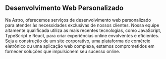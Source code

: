 ## Desenvolvimento Web Personalizado

Na Astro, oferecemos serviços de desenvolvimento web personalizado para atender às necessidades exclusivas de nossos clientes. Nossa equipe altamente qualificada utiliza as mais recentes tecnologias, como JavaScript, TypeScript e React, para criar experiências online envolventes e eficientes. Seja a construção de um site corporativo, uma plataforma de comércio eletrônico ou uma aplicação web complexa, estamos comprometidos em fornecer soluções que impulsionem seu sucesso online.